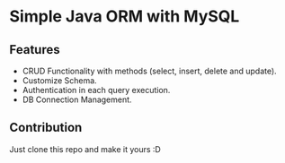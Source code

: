 # Simple Java ORM with MySQL

## Features
- CRUD Functionality with methods (select, insert, delete and update).
- Customize Schema.
- Authentication in each query execution.
- DB Connection Management.

## Contribution

Just clone this repo and make it yours :D